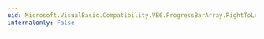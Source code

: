 ```yaml
---
uid: Microsoft.VisualBasic.Compatibility.VB6.ProgressBarArray.RightToLeftLayoutChanged
internalonly: False
---
```

